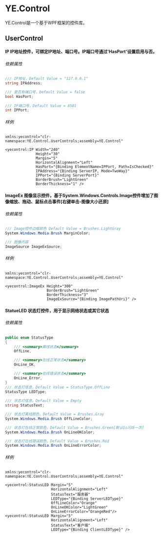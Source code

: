 # YE.Control
YE.Control是一个基于WPF框架的控件库。



## UserControl

#### IP  IP地址控件，可绑定IP地址、端口号。IP端口号通过'HasPort'设置启用与否。

###### 依赖属性

```csharp
/// IP地址，Default Value = "127.0.0.1"
string IPAddress;

/// 是否有端口号，Default Value = false
bool HasPort;
    
/// IP端口号，Default Value = 8501
int IPPort;
```

###### 样例

```xaml
xmlns:yecontrol="clr-namespace:YE.Control.UserControls;assembly=YE.Control"

<yecontrol:IP Width="240"
              Height="30"
              Margin="5"
              HorizontalAlignment="Left"
              HasPort="{Binding ElementName=IPPort, Path=IsChecked}"
              IPAddress="{Binding ServerIP, Mode=TwoWay}"
              IPPort="{Binding ServerPort}"
              BorderBrush="LightGreen"
              BorderThickness="1" />
```



#### ImageEx  图像显示控件，基于System.Windows.Controls.Image控件增加了图像缩放、拖动、鼠标点击事件[右键单击-图像大小还原]

###### 依赖属性

```csharp
/// Image控件边框颜色 Default Value = Brushes.LightGray
System.Windows.Media.Brush MarginColor;

/// 图像内容
ImageSource ImageExSource;
```



###### 样例

```xaml
xmlns:yecontrol="clr-namespace:YE.Control.UserControls;assembly=YE.Control"

<yecontrol:ImageEx Height="300"
                   BorderBrush="LightGreen"
                   BorderThickness="3"
                   ImageExSource="{Binding ImagePathUri}" />
```



#### StatueLED 状态灯控件，用于显示网络状态或其它状态

###### 依赖属性

```csharp
public enum StatusType
{
    /// <summary>离线状态</summary>
    OffLine,

    /// <summary>在线正常状态</summary>
    OnLine_OK,

    /// <summary>在线错误状态</summary>
    OnLine_Error,
}
/// 状态灯信息，Default Value = StatusType.OffLine
StatusType LEDType;
    
/// 状态灯信息，Default Value = Empty   
string StatusText;

/// 状态灯离线颜色，Default Value = Brushes.Gray
System.Windows.Media.Brush OffLineColor;

/// 状态灯在线正常颜色，Default Value = Brushes.Green[默认1s闪烁一次]
System.Windows.Media.Brush OnLineOKColor;

/// 状态灯在线错误颜色，Default Value = Brushes.Red
System.Windows.Media.Brush OnLineErrorColor;
```

###### 样例

```xaml
xmlns:yecontrol="clr-namespace:YE.Control.UserControls;assembly=YE.Control"

<yecontrol:StatusLED Margin="5"
                     HorizontalAlignment="Left"
                     StatusText="服务器"
                     LEDType="{Binding ServerLEDType}"
                     OffLineColor="Orange"
                     OnLineOKColor="LightGreen"
                     OnLineErrorColor="OrangeRed"/>
<yecontrol:StatusLED Margin="5"
                     HorizontalAlignment="Left"
                     StatusText="客户端"
                     LEDType="{Binding ClientLEDType}" />
```


